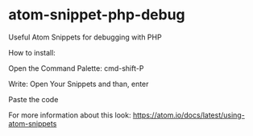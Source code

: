 # atom-snippet-php-debug
Useful Atom Snippets for debugging with PHP

How to install:

Open the Command Palette: cmd-shift-P

Write: Open Your Snippets and than, enter

Paste the code

For more information about this look: https://atom.io/docs/latest/using-atom-snippets
